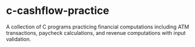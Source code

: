 # c-cashflow-practice
A collection of C programs practicing financial computations including ATM transactions, paycheck calculations, and revenue computations with input validation.
